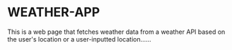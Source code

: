 # WEATHER-APP

This is a web page that fetches weather data from a weather API based on the user's location or a user-inputted location......

